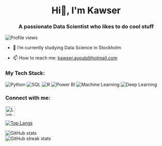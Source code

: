 <h1 align="center">Hi👋, I'm Kawser</h1>

<h3 align="center">A passionate Data Scientist who likes to do cool stuff</h3>

![Profile views](https://komarev.com/ghpvc/?username=kawser-ayoub&color=blue)

- 🌱 I’m currently studying Data Science in Stockholm

- 📫 How to reach me: kawser.ayoub@hotmail.com

### My Tech Stack: 
![Python](https://img.shields.io/badge/Python-3670A0?style=for-the-badge&logo=python&logoColor=ffdd54)
![SQL](https://img.shields.io/badge/SQL-003B57?style=for-the-badge&logo=postgresql&logoColor=white)
![R](https://img.shields.io/badge/R-276DC3?style=for-the-badge&logo=r&logoColor=white)
![Power BI](https://img.shields.io/badge/Power%20BI-F2C811?style=for-the-badge&logo=power%20bi&logoColor=black)
![Machine Learning](https://img.shields.io/badge/Machine%20Learning-FF6F00?style=for-the-badge&logo=tensorflow&logoColor=white)
![Deep Learning](https://img.shields.io/badge/Deep%20Learning-00599C?style=for-the-badge&logo=keras&logoColor=white)

### Connect with me:
[<img src="https://img.shields.io/badge/LinkedIn-0077B5?style=for-the-badge&logo=linkedin&logoColor=white" alt='LinkedIn' height='30'>](https://www.linkedin.com/in/kawser-ayoub/)  

[![Top Langs](https://github-readme-stats.vercel.app/api/top-langs/?username=kawserayoub)](https://github.com/anuraghazra/github-readme-stats)

![GitHub stats](https://github-readme-stats.vercel.app/api?username=kawserayoub&show_icons=true)  
![GitHub streak stats](https://streak-stats.demolab.com/?user=kawserayoub)  
